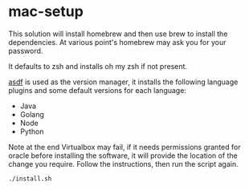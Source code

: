 # mac-setup

This solution will install homebrew and then use brew to install the dependencies. At various point's homebrew may ask you for your password.

It defaults to zsh and installs oh my zsh if not present.

[asdf](https://github.com/asdf-vm/asdf) is used as the version manager, it installs the following language plugins and some default versions for each language:

- Java
- Golang
- Node
- Python

Note at the end Virtualbox may fail, if it needs permissions granted for oracle before installing the software, it will provide the location of the change you require. Follow the instructions, then run the script again.

```sh
./install.sh
```
